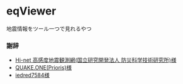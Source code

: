 # eqViewer

地震情報をツール一つで見れるやつ

### 謝辞
* [Hi-net 高感度地震観測網(国立研究開発法人 防災科学技術研究所)様](http://www.hinet.bosai.go.jp/?LANG=ja)
* [QUAKE.ONE(Prioris)様](https://quake.one/)
* [iedred7584様](https://iedred7584.com/)
